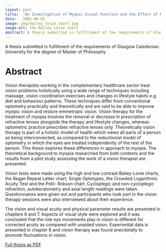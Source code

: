 ```yaml
---
layout: post
title:  "An Investigation of Myopic Visual Function and the Effect of Holistic Vision Therapy"
date:   2001-06-01
image: img/bailey_lovie_chart.jpg
image-alt: the Bailey Lovie chart
abstract: A thesis submitted in fulfillment of the requirements of Glasgow Caledonian University for the degree of Master of Philosophy
---
```


A thesis submitted in fulfillment of the requirements of Glasgow Caledonian University for the degree of Master of Philosophy

# Abstract

Vision therapists working in the complementary healthcare sector treat vision problems
holistically using a wide range of techniques including massage, vision coordination
exercises and changes in lifestyle habits e.g. diet and behaviour patterns. These techniques
differ from conventional optometry practically and theoretically and are said to be able to
improve myopic vision and restore emmetropic vision. Vision therapy for the treatment of
myopia involves the removal or decrease in prescription of refractive lenses alongside the
therapy and lifestyle changes, whereas optometric practice prescribes refractive lenses only.
Theoretically vision therapy is part of a holistic model of health which views all parts of a
person as being interconnected, as compared to the reductionist model of optometry in
which the eyes are treated independently of the rest of the person. This thesis explores
these differences in approach to myopia. The theoretical background to myopia researched
from both contexts and the results from a pilot study assessing the work of a vision
therapist are presented.

Vision tests were made using the high and low contrast Bailey-Lovie charts, the Regan
Repeat Letter chart, Single Optotypes, the Crowded Logarithmic Acuity Test and the Pelli-
Robson chart. Cycloplegic and non-cycloplegic refraction, autokeratometry and axial length
readings were taken. Questionnaires were given out and participants who took part in the
vision therapy sessions were also interviewed about their experience.

The vision and visual acuity and physical parameter results are presented in chapters 6 and 7.
Aspects of visual style were explored and it was concluded that the role eye movements
play in vision is different for corrected acuity as compared with unaided vision. Experiential 
data is presented in chapter 8 and vision therapy was found anecdotally to promote fluctuations 
in vision.

[Full thesis as PDF](/documents/An_Investigation_of_Myopic_Visual_Function_and_the_Effect_of_Holistic_Vision_Therapy.pdf)